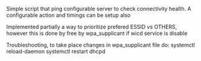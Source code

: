 Simple script that ping configurable server to check connectivity health.
A configurable action and timings can be setup also

Implemented partially a way to prioritize prefered ESSID vs OTHERS, however this is done by free by wpa_supplicant if wicd service is disable

Troubleshooting, to take place changes in wpa_supplicant file do:
systemctl reload-daemon
systemctl restart dhcpd
